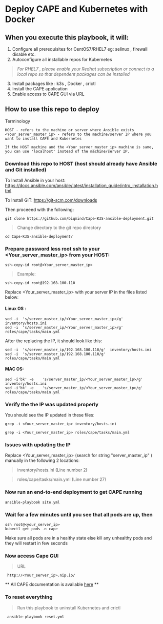 # Deploy CAPE and Kubernetes with Docker


## When you execute this playbook, it will:

1. Configure all prerequisites for CentOS7/RHEL7 eg: selinux , firewall disable etc.
2. Autoconfigure all installable repos for Kubernetes
> *For RHEL7 , please enable your Redhat subscription or connect to a local repo so that dependent packages can be installed*
3. Install packages like : k3s , Docker , crictl
4. Install the CAPE application
5. Enable access to CAPE GUI via URL


## How to use this repo to deploy

Terminology
```
HOST - refers to the machine or server where Ansible exists
<Your_server_master_ip> - refers to the machine/server IP where you want to install CAPE and Kubernetes

If the HOST machine and the <Your_server_master_ip> machine is same, you can use 'localhost' instead of the machine/server IP.
```

### Download this repo to HOST (host should already have Ansible and Git installed)

To Install Ansible in your host:  
https://docs.ansible.com/ansible/latest/installation_guide/intro_installation.html

To Install GIT: 
https://git-scm.com/downloads

Then proceeed with the following: 
```
git clone https://github.com/biqmind/Cape-K3S-ansible-deployment.git 
```
> Change directory to the git repo directory
```
cd Cape-K3S-ansible-deployment/
```

### Prepare password less root ssh to your <Your_server_master_ip> from your HOST:
```
ssh-copy-id root@<Your_server_master_ip>
```
> Example:
```
ssh-copy-id root@192.168.100.110 
```
Replace <Your_server_master_ip> with  your server IP in the files listed below:

#### Linux OS :
```
sed -i  's/server_master_ip/<Your_server_master_ip>/g'  inventory/hosts.ini
sed -i  's/server_master_ip/<Your_server_master_ip>/g'  roles/cape/tasks/main.yml
```

After the replacing the IP, it should look like this:
```
sed -i  's/server_master_ip/192.168.100.110/g'  inventory/hosts.ini 
sed -i  's/server_master_ip/192.168.100.110/g'  roles/cape/tasks/main.yml 
```

#### MAC OS:
```
sed -i'bk' -e    's/server_master_ip/<Your_server_master_ip>/g'  inventory/hosts.ini  
sed -i'bk' -e    's/server_master_ip/<Your_server_master_ip>/g' roles/cape/tasks/main.yml
```

### Verify the the IP was updated properly

You should see the IP updated in these files:
```
grep -i <Your_server_master_ip> inventory/hosts.ini  

grep -i <Your_server_master_ip> roles/cape/tasks/main.yml
```

### Issues with updating the IP

Replace <Your_server_master_ip> (search for string "server_master_ip" ) manually in the following 2 locations:

> inventory/hosts.ini  (Line number 2)

> roles/cape/tasks/main.yml (Line number 27)

### Now run an end-to-end deployment to get CAPE running
```
ansible-playbook site.yml
```

### Wait for a few minutes until you see that all pods are up, then
```
ssh root@<your_server_ip>
kubectl get pods -n cape
```
Make sure all pods are in a healthy state else kill any unhealthy pods and they will restart in few seconds

### Now access Cape GUI 

> URL
```
 http://<Your_server_ip>.nip.io/
```
** All CAPE documentation is available [here](https://docs.cape.sh/docs/) **

### To reset everything 

> Run this playbook to uninstall Kubernetes and crictl
```
 ansible-playbook reset.yml
```







